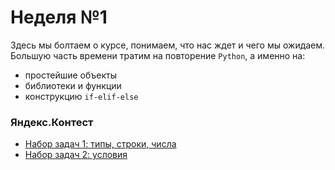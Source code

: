 # Неделя №1

Здесь мы болтаем о курсе, понимаем, что нас ждет и чего мы ожидаем. Большую часть времени тратим на повторение `Python`, а именно на:

- простейшие объекты
- библиотеки и функции
- конструкцию `if-elif-else`

### Яндекс.Контест

* [Набор задач 1: типы, строки, числа](https://official.contest.yandex.ru/contest/40133/standings)
* [Набор задач 2: условия](https://official.contest.yandex.ru/contest/40134/standings)
